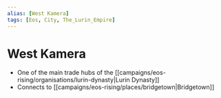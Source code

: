 ```yaml
---
alias: [West Kamera]
tags: [Eos, City, The_Lurin_Empire]
---
```


# West Kamera
- One of the main trade hubs of the [[campaigns/eos-rising/organisations/lurin-dynasty|Lurin Dynasty]]
- Connects to [[campaigns/eos-rising/places/bridgetown|Bridgetown]]